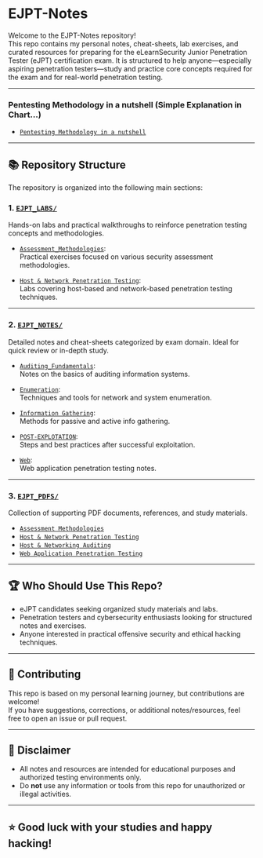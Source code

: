 # EJPT-Notes

Welcome to the EJPT-Notes repository!  
This repo contains my personal notes, cheat-sheets, lab exercises, and curated resources for preparing for the eLearnSecurity Junior Penetration Tester (eJPT) certification exam. It is structured to help anyone—especially aspiring penetration testers—study and practice core concepts required for the exam and for real-world penetration testing.

---
### Pentesting Methodology in a nutshell (Simple Explanation in Chart...)
- [`Pentesting Methodology in a nutshell`](./EJPT_NOTES/Enumeration/Penetration%20Testing%20Methodology.md)
---
## 📚 Repository Structure

The repository is organized into the following main sections:

### 1. [`EJPT_LABS/`](./EJPT_LABS)
Hands-on labs and practical walkthroughs to reinforce penetration testing concepts and methodologies.

- [`Assessment_Methodologies`](./EJPT_LABS/Assessment_Methodologies):  
  Practical exercises focused on various security assessment methodologies.

- [`Host & Network Penetration Testing`](./EJPT_LABS/Host%20%26%20Network%20Penetration%20Testing):  
  Labs covering host-based and network-based penetration testing techniques.

---

### 2. [`EJPT_NOTES/`](./EJPT_NOTES)
Detailed notes and cheat-sheets categorized by exam domain. Ideal for quick review or in-depth study.

- [`Auditing_Fundamentals`](./EJPT_NOTES/Auditing_Fundamentals):  
  Notes on the basics of auditing information systems.

- [`Enumeration`](./EJPT_NOTES/Enumeration):  
  Techniques and tools for network and system enumeration.

- [`Information Gathering`](./EJPT_NOTES/Information%20Gathering):  
  Methods for passive and active info gathering.

- [`POST-EXPLOTATION`](./EJPT_NOTES/POST-EXPLOTATION):  
  Steps and best practices after successful exploitation.

- [`Web`](./EJPT_NOTES/Web):  
  Web application penetration testing notes.

---

### 3. [`EJPT_PDFS/`](./EJPT_PDFS)
Collection of supporting PDF documents, references, and study materials.

- [`Assessment Methodologies`](./EJPT_PDFS/Assessment%20Methodologies)
- [`Host & Network Penetration Testing`](./EJPT_PDFS/Host%20%26%20Network%20Penetration%20Testing)
- [`Host & Networking Auditing`](./EJPT_PDFS/Host%20%26%20Networking%20Auditing)
- [`Web Application Penetration Testing`](./EJPT_PDFS/Web%20Application%20Penetration%20Testing)

---

## 🏆 Who Should Use This Repo?

- eJPT candidates seeking organized study materials and labs.
- Penetration testers and cybersecurity enthusiasts looking for structured notes and exercises.
- Anyone interested in practical offensive security and ethical hacking techniques.

---

## 🤝 Contributing

This repo is based on my personal learning journey, but contributions are welcome!  
If you have suggestions, corrections, or additional notes/resources, feel free to open an issue or pull request.

---

## 📜 Disclaimer

- All notes and resources are intended for educational purposes and authorized testing environments only.
- Do **not** use any information or tools from this repo for unauthorized or illegal activities.

---

## ⭐️ Good luck with your studies and happy hacking!
